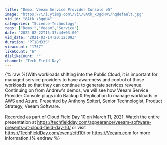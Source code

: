 ```yaml
---
title: "Demo: Veeam Service Provider Console v5"
image: "https:\/\/i.ytimg.com\/vi\/8Atk_x3gqH4\/hqdefault.jpg"
vid_id: "8Atk_x3gqH4"
categories: "Science-Technology"
tags: ["Demo:","Veeam","Service"]
date: "2022-02-22T15:37:44+03:00"
vid_date: "2021-03-14T20:12:09Z"
duration: "PT18M33S"
viewcount: "1757"
likeCount: "6"
dislikeCount: ""
channel: "Tech Field Day"
---
```

{% raw %}With workloads shifting into the Public Cloud, it is important for managed service providers to have awareness and control of those workloads so that they can continue to generate services revenue. Continuing on from Andrew's demos, we will see how Veeam Service Provider Console plugs into Backup &amp; Replication to manage workloads in AWS and Azure. Presented by Anthony Spiteri, Senior Technologist, Product Strategy, Veeam Software.<br /><br />Recorded as part of Cloud Field Day 10 on March 11, 2021. Watch the entire presentation at <a rel="nofollow" target="blank" href="https://techfieldday.com/appearance/veeam-software-presents-at-cloud-field-day-10/">https://techfieldday.com/appearance/veeam-software-presents-at-cloud-field-day-10/</a> or visit <a rel="nofollow" target="blank" href="https://TechFieldDay.com/event/cfd10/">https://TechFieldDay.com/event/cfd10/</a> or <a rel="nofollow" target="blank" href="https://Veeam.com">https://Veeam.com</a> for more information.{% endraw %}

